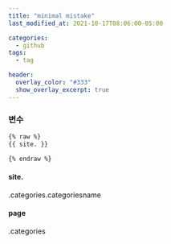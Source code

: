 ```yaml
---
title: "minimal mistake"
last_modified_at: 2021-10-17T08:06:00-05:00

categories:
  - github
tags:
  - tag

header:
  overlay_color: "#333"
  show_overlay_excerpt: true
---
```


### 변수
```html
{% raw %}
{{ site. }}

{% endraw %}
```
#### site.

.categories.categoriesname


#### page

.categories
